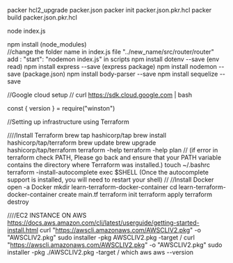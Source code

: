 
packer hcl2_upgrade packer.json
packer init packer.json.pkr.hcl
packer build packer.json.pkr.hcl



node index.js

npm install (node_modules)  
 //change the folder name in index.js file
"../new_name/src/router/router"
add : "start": "nodemon index.js" in scripts
npm install dotenv --save (env read)
npm install express --save (express package)
npm install nodemon --save (package.json)
npm install body-parser --save
npm install sequelize --save

//Google cloud setup
// curl https://sdk.cloud.google.com | bash

const { version } = require("winston")

//Setting up infrastructure using Terraform

////Install Terraform
brew tap hashicorp/tap
brew install hashicorp/tap/terraform
brew update
brew upgrade hashicorp/tap/terraform
terraform -help
terraform -help plan
// (if error in terraform check PATH, Please go back and ensure that your PATH variable contains the directory where Terraform was installed.)
touch ~/.bashrc
terraform -install-autocomplete
exec $SHELL (Once the autocomplete support is installed, you will need to restart your shell)
// //Install Docker
open -a Docker
mkdir learn-terraform-docker-container
cd learn-terraform-docker-container
create main.tf
terraform init
terraform apply
terraform destroy

////EC2 INSTANCE ON AWS
https://docs.aws.amazon.com/cli/latest/userguide/getting-started-install.html
curl "https://awscli.amazonaws.com/AWSCLIV2.pkg" -o "AWSCLIV2.pkg"
sudo installer -pkg AWSCLIV2.pkg -target /
curl "https://awscli.amazonaws.com/AWSCLIV2.pkg" -o "AWSCLIV2.pkg"
sudo installer -pkg ./AWSCLIV2.pkg -target /
which aws
aws --version
